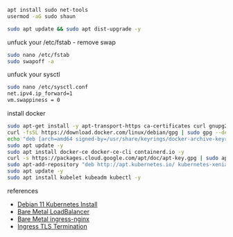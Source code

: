 ```bash
apt install sudo net-tools
usermod -aG sudo shaun
```


```bash
sudo apt update && sudo apt dist-upgrade -y
```

unfuck your /etc/fstab - remove swap

```bash
sudo nano /etc/fstab
sudo swapoff -a
```

unfuck your sysctl

```bash
sudo nano /etc/sysctl.conf
net.ipv4.ip_forward=1
vm.swappiness = 0
```

install docker

```bash
sudo apt-get install -y apt-transport-https ca-certificates curl gnupg2 software-properties-common
curl -fsSL https://download.docker.com/linux/debian/gpg | sudo gpg --dearmor -o /usr/share/keyrings/docker-archive-keyring.gpg
echo "deb [arch=amd64 signed-by=/usr/share/keyrings/docker-archive-keyring.gpg] https://download.docker.com/linux/debian $(lsb_release -cs) stable" | sudo tee /etc/apt/sources.list.d/docker.list
sudo apt update -y
sudo apt install docker-ce docker-ce-cli containerd.io -y
curl -s https://packages.cloud.google.com/apt/doc/apt-key.gpg | sudo apt-key add
sudo apt-add-repository "deb http://apt.kubernetes.io/ kubernetes-xenial main"
sudo apt update -y
sudo apt install kubelet kubeadm kubectl -y
```

references
 - [Debian 11 Kubernetes Install](https://snapshooter.com/learn/linux/install-kubernetes)
 - [Bare Metal LoadBalancer](https://metallb.universe.tf/installation/)
 - [Bare Metal ingress-nginx](https://kubernetes.github.io/ingress-nginx/deploy/#bare-metal-clusters)
 - [Ingress TLS Termination](https://kubernetes.github.io/ingress-nginx/examples/tls-termination/)
